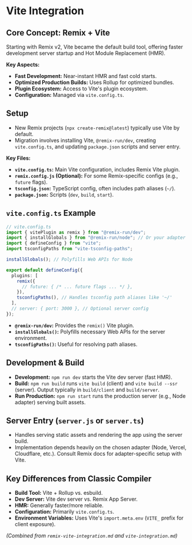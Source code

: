 # Vite Integration

## Core Concept: Remix + Vite

Starting with Remix v2, Vite became the default build tool, offering faster development server startup and Hot Module Replacement (HMR).

**Key Aspects:**

*   **Fast Development:** Near-instant HMR and fast cold starts.
*   **Optimized Production Builds:** Uses Rollup for optimized bundles.
*   **Plugin Ecosystem:** Access to Vite's plugin ecosystem.
*   **Configuration:** Managed via `vite.config.ts`.

## Setup

*   New Remix projects (`npx create-remix@latest`) typically use Vite by default.
*   Migration involves installing Vite, `@remix-run/dev`, creating `vite.config.ts`, and updating `package.json` scripts and server entry.

**Key Files:**

*   **`vite.config.ts`:** Main Vite configuration, includes Remix Vite plugin.
*   **`remix.config.js` (Optional):** For some Remix-specific configs (e.g., `future` flags).
*   **`tsconfig.json`:** TypeScript config, often includes path aliases (`~/`).
*   **`package.json`:** Scripts (`dev`, `build`, `start`).

## `vite.config.ts` Example

```typescript
// vite.config.ts
import { vitePlugin as remix } from "@remix-run/dev";
import { installGlobals } from "@remix-run/node"; // Or your adapter
import { defineConfig } from "vite";
import tsconfigPaths from "vite-tsconfig-paths";

installGlobals(); // Polyfills Web APIs for Node

export default defineConfig({
  plugins: [
    remix({
      // future: { /* ... future flags ... */ },
    }),
    tsconfigPaths(), // Handles tsconfig path aliases like '~/'
  ],
  // server: { port: 3000 }, // Optional server config
});
```

*   **`@remix-run/dev`:** Provides the `remix()` Vite plugin.
*   **`installGlobals()`:** Polyfills necessary Web APIs for the server environment.
*   **`tsconfigPaths()`:** Useful for resolving path aliases.

## Development & Build

*   **Development:** `npm run dev` starts the Vite dev server (fast HMR).
*   **Build:** `npm run build` runs `vite build` (client) and `vite build --ssr` (server). Output typically in `build/client` and `build/server`.
*   **Run Production:** `npm run start` runs the production server (e.g., Node adapter) serving built assets.

## Server Entry (`server.js` or `server.ts`)

*   Handles serving static assets and rendering the app using the server build.
*   Implementation depends heavily on the chosen adapter (Node, Vercel, Cloudflare, etc.). Consult Remix docs for adapter-specific setup with Vite.

## Key Differences from Classic Compiler

*   **Build Tool:** Vite + Rollup vs. esbuild.
*   **Dev Server:** Vite dev server vs. Remix App Server.
*   **HMR:** Generally faster/more reliable.
*   **Configuration:** Primarily `vite.config.ts`.
*   **Environment Variables:** Uses Vite's `import.meta.env` (`VITE_` prefix for client exposure).

*(Combined from `remix-vite-integration.md` and `vite-integration.md`)*